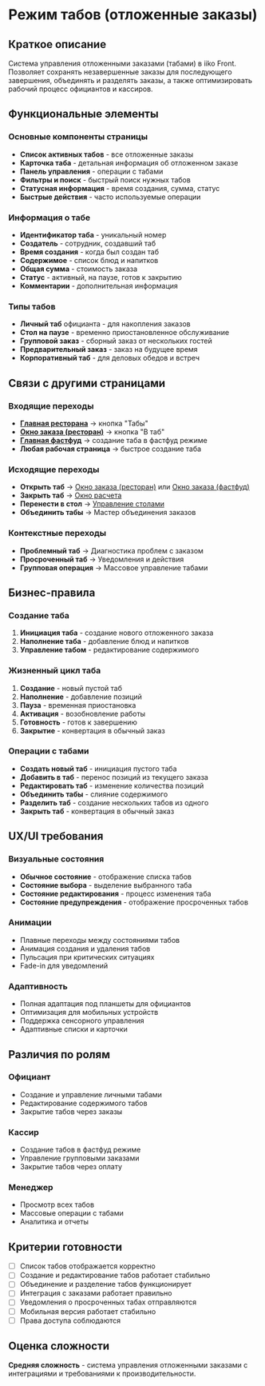# Режим табов (отложенные заказы)

## Краткое описание

Система управления отложенными заказами (табами) в iiko Front. Позволяет сохранять незавершенные заказы для последующего завершения, объединять и разделять заказы, а также оптимизировать рабочий процесс официантов и кассиров.

## Функциональные элементы

### Основные компоненты страницы

- **Список активных табов** - все отложенные заказы
- **Карточка таба** - детальная информация об отложенном заказе
- **Панель управления** - операции с табами
- **Фильтры и поиск** - быстрый поиск нужных табов
- **Статусная информация** - время создания, сумма, статус
- **Быстрые действия** - часто используемые операции

### Информация о табе

- **Идентификатор таба** - уникальный номер
- **Создатель** - сотрудник, создавший таб
- **Время создания** - когда был создан таб
- **Содержимое** - список блюд и напитков
- **Общая сумма** - стоимость заказа
- **Статус** - активный, на паузе, готов к закрытию
- **Комментарии** - дополнительная информация

### Типы табов

- **Личный таб** официанта - для накопления заказов
- **Стол на паузе** - временно приостановленное обслуживание
- **Групповой заказ** - сборный заказ от нескольких гостей
- **Предварительный заказ** - заказ на будущее время
- **Корпоративный таб** - для деловых обедов и встреч

## Связи с другими страницами

### Входящие переходы

- **[Главная ресторана](./restaurant-main.md)** → кнопка "Табы"
- **[Окно заказа (ресторан)](./restaurant-order.md)** → кнопка "В таб"
- **[Главная фастфуд](./fastfood-main.md)** → создание таба в фастфуд режиме
- **Любая рабочая страница** → быстрое создание таба

### Исходящие переходы

- **Открыть таб** → [Окно заказа (ресторан)](./restaurant-order.md) или [Окно заказа (фастфуд)](./fastfood-order.md)
- **Закрыть таб** → [Окно расчета](./payment-window.md)
- **Перенести в стол** → [Управление столами](./table-management.md)
- **Объединить табы** → Мастер объединения заказов

### Контекстные переходы

- **Проблемный таб** → Диагностика проблем с заказом
- **Просроченный таб** → Уведомления и действия
- **Групповая операция** → Массовое управление табами

## Бизнес-правила

### Создание таба

1. **Инициация таба** - создание нового отложенного заказа
2. **Наполнение таба** - добавление блюд и напитков
3. **Управление табом** - редактирование содержимого

### Жизненный цикл таба

1. **Создание** - новый пустой таб
2. **Наполнение** - добавление позиций
3. **Пауза** - временная приостановка
4. **Активация** - возобновление работы
5. **Готовность** - готов к завершению
6. **Закрытие** - конвертация в обычный заказ

### Операции с табами

- **Создать новый таб** - инициация пустого таба
- **Добавить в таб** - перенос позиций из текущего заказа
- **Редактировать таб** - изменение количества позиций
- **Объединить табы** - слияние содержимого
- **Разделить таб** - создание нескольких табов из одного
- **Закрыть таб** - конвертация в обычный заказ

## UX/UI требования

### Визуальные состояния

- **Обычное состояние** - отображение списка табов
- **Состояние выбора** - выделение выбранного таба
- **Состояние редактирования** - процесс изменения таба
- **Состояние предупреждения** - отображение просроченных табов

### Анимации

- Плавные переходы между состояниями табов
- Анимация создания и удаления табов
- Пульсация при критических ситуациях
- Fade-in для уведомлений

### Адаптивность

- Полная адаптация под планшеты для официантов
- Оптимизация для мобильных устройств
- Поддержка сенсорного управления
- Адаптивные списки и карточки

## Различия по ролям

### Официант

- Создание и управление личными табами
- Редактирование содержимого табов
- Закрытие табов через заказы

### Кассир

- Создание табов в фастфуд режиме
- Управление групповыми заказами
- Закрытие табов через оплату

### Менеджер

- Просмотр всех табов
- Массовые операции с табами
- Аналитика и отчеты

## Критерии готовности

- [ ] Список табов отображается корректно
- [ ] Создание и редактирование табов работает стабильно
- [ ] Объединение и разделение табов функционирует
- [ ] Интеграция с заказами работает правильно
- [ ] Уведомления о просроченных табах отправляются
- [ ] Мобильная версия работает стабильно
- [ ] Права доступа соблюдаются

## Оценка сложности

**Средняя сложность** - система управления отложенными заказами с интеграциями и требованиями к производительности.
